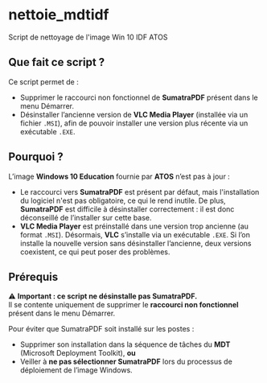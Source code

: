 # nettoie_mdtidf
Script de nettoyage de l'image Win 10 IDF ATOS

## Que fait ce script ?

Ce script permet de :
- Supprimer le raccourci non fonctionnel de **SumatraPDF** présent dans le menu Démarrer.
- Désinstaller l’ancienne version de **VLC Media Player** (installée via un fichier `.MSI`), afin de pouvoir installer une version plus récente via un exécutable `.EXE`.

## Pourquoi ?

L’image **Windows 10 Education** fournie par **ATOS** n’est pas à jour :

- Le raccourci vers **SumatraPDF** est présent par défaut, mais l'installation du logiciel n'est pas obligatoire, ce qui le rend inutile. De plus, **SumatraPDF** est difficile à désinstaller correctement : il est donc déconseillé de l’installer sur cette base.
- **VLC Media Player** est préinstallé dans une version trop ancienne (au format `.MSI`). Désormais, **VLC** s’installe via un exécutable `.EXE`. Si l’on installe la nouvelle version sans désinstaller l’ancienne, deux versions coexistent, ce qui peut poser des problèmes.

## Prérequis

⚠️ **Important : ce script ne désinstalle pas SumatraPDF.**  
Il se contente uniquement de supprimer le **raccourci non fonctionnel** présent dans le menu Démarrer.

Pour éviter que SumatraPDF soit installé sur les postes :
- Supprimer son installation dans la séquence de tâches du **MDT** (Microsoft Deployment Toolkit), **ou**
- Veiller à **ne pas sélectionner SumatraPDF** lors du processus de déploiement de l’image Windows.
